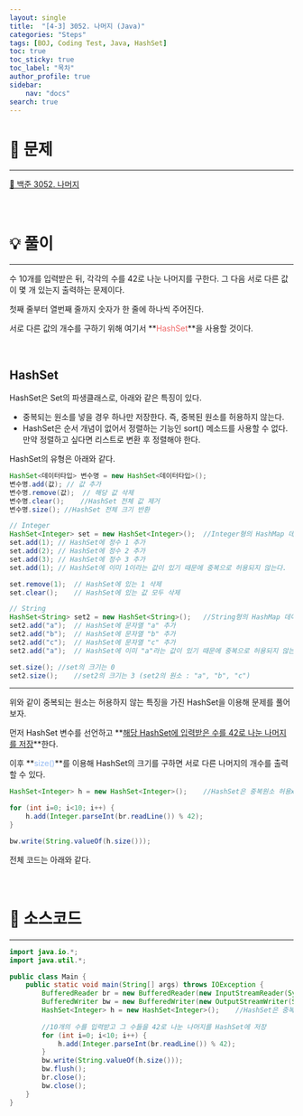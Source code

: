 ```yaml
---
layout: single
title:  "[4-3] 3052. 나머지 (Java)"
categories: "Steps" 
tags: [BOJ, Coding Test, Java, HashSet]
toc: true
toc_sticky: true
toc_label: "목차"
author_profile: true
sidebar:
    nav: "docs"
search: true
---
```


# 🔎 문제
<hr/>

[🔗 백준 3052. 나머지](https://www.acmicpc.net/problem/3052)
<br/><br/><br/>

# 💡 풀이
<hr/>

수 10개를 입력받은 뒤, 각각의 수를 42로 나눈 나머지를 구한다. 그 다음 서로 다른 값이 몇 개 있는지 출력하는 문제이다.

첫째 줄부터 열번째 줄까지 숫자가 한 줄에 하나씩 주어진다.

서로 다른 값의 개수를 구하기 위해 여기서 **<span style='color: #F06666'>HashSet</span>**을 사용할 것이다.

<br>

## HashSet

HashSet은 Set의 파생클래스로, 아래와 같은 특징이 있다.
- 중복되는 원소를 넣을 경우 하나만 저장한다. 즉, 중복된 원소를 허용하지 않는다.
- HashSet은 순서 개념이 없어서 정렬하는 기능인 sort() 메소드를 사용할 수 없다. 만약 정렬하고 싶다면 리스트로 변환 후 정렬해야 한다.

HashSet의 유형은 아래와 같다.

```java
HashSet<데이터타입> 변수명 = new HashSet<데이터타입>();
변수명.add(값);	// 값 추가
변수명.remove(값);	// 해당 값 삭제
변수명.clear();	//HashSet 전체 값 제거
변수명.size();	//HashSet 전체 크기 반환

// Integer
HashSet<Integer> set = new HashSet<Integer>();	//Integer형의 HashMap 데이터가 들어간다.
set.add(1);	// HashSet에 정수 1 추가
set.add(2);	// HashSet에 정수 2 추가
set.add(3);	// HashSet에 정수 3 추가
set.add(1);	// HashSet에 이미 1이라는 값이 있기 때문에 중복으로 허용되지 않는다.

set.remove(1);	// HashSet에 있는 1 삭제
set.clear();	// HashSet에 있는 값 모두 삭제

// String
HashSet<String> set2 = new HashSet<String>();	//String형의 HashMap 데이터가 들어간다.
set2.add("a");	// HashSet에 문자열 "a" 추가
set2.add("b");	// HashSet에 문자열 "b" 추가
set2.add("c");	// HashSet에 문자열 "c" 추가
set2.add("a");	// HashSet에 이미 "a"라는 값이 있기 때문에 중복으로 허용되지 않는다.

set.size();	//set의 크기는 0
set2.size();	//set2의 크기는 3 (set2의 원소 : "a", "b", "c")
```

<hr>

위와 같이 중복되는 원소는 허용하지 않는 특징을 가진 HashSet을 이용해 문제를 풀어보자.

먼저 HashSet 변수를 선언하고 **<u>해당 HashSet에 입력받은 수를 42로 나눈 나머지를 저장</u>**한다.

이후 **<span style='color: #96BBF3'>size()</span>**를 이용해 HashSet의 크기를 구하면 서로 다른 나머지의 개수를 출력할 수 있다.

```java
HashSet<Integer> h = new HashSet<Integer>();	//HashSet은 중복원소 허용x

for (int i=0; i<10; i++) {
	h.add(Integer.parseInt(br.readLine()) % 42);
}

bw.write(String.valueOf(h.size()));
```

전체 코드는 아래와 같다.
<br/><br/><br/>

# 📃 소스코드
<hr/>

```java
import java.io.*;
import java.util.*;

public class Main {
    public static void main(String[] args) throws IOException {
    	BufferedReader br = new BufferedReader(new InputStreamReader(System.in));
    	BufferedWriter bw = new BufferedWriter(new OutputStreamWriter(System.out));
    	HashSet<Integer> h = new HashSet<Integer>();	//HashSet은 중복원소 허용x
    	
        //10개의 수를 입력받고 그 수들을 42로 나눈 나머지를 HashSet에 저장
    	for (int i=0; i<10; i++) {
    		h.add(Integer.parseInt(br.readLine()) % 42);
    	}
    	bw.write(String.valueOf(h.size()));
    	bw.flush();
    	br.close();
    	bw.close();
    }    	
}
```